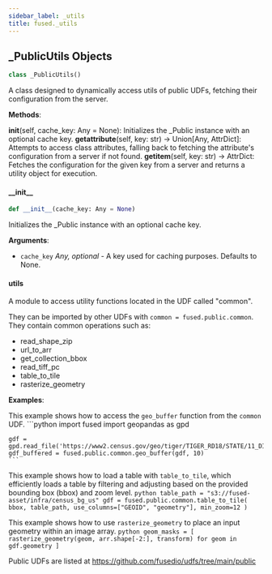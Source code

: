 ```yaml
---
sidebar_label: _utils
title: fused._utils
---
```


## \_PublicUtils Objects

```python
class _PublicUtils()
```

A class designed to dynamically access utils of public UDFs, fetching their configuration
from the server.

**Methods**:

  __init__(self, cache_key: Any = None): Initializes the _Public instance with an optional cache key.
  __getattribute__(self, key: str) -> Union[Any, AttrDict]: Attempts to access class attributes, falling back to fetching the attribute's configuration from a server if not found.
  __getitem__(self, key: str) -> AttrDict: Fetches the configuration for the given key from a server and returns a utility object for execution.

#### \_\_init\_\_

```python
def __init__(cache_key: Any = None)
```

Initializes the _Public instance with an optional cache key.

**Arguments**:

- `cache_key` _Any, optional_ - A key used for caching purposes. Defaults to None.

#### utils

A module to access utility functions located in the UDF called "common".

They can be imported by other UDFs with `common = fused.public.common`. They contain common operations such as:
- read_shape_zip
- url_to_arr
- get_collection_bbox
- read_tiff_pc
- table_to_tile
- rasterize_geometry


**Examples**:


  This example shows how to access the `geo_buffer` function from the `common` UDF.
    ```python
    import fused
    import geopandas as gpd

    gdf = gpd.read_file('https://www2.census.gov/geo/tiger/TIGER_RD18/STATE/11_DISTRICT_OF_COLUMBIA/11/tl_rd22_11_bg.zip')
    gdf_buffered = fused.public.common.geo_buffer(gdf, 10)
    ```

  This example shows how to load a table with `table_to_tile`, which efficiently loads a table by filtering and adjusting based on the provided bounding box (bbox) and zoom level.
    ```python
    table_path = "s3://fused-asset/infra/census_bg_us"
    gdf = fused.public.common.table_to_tile(
        bbox, table_path, use_columns=["GEOID", "geometry"], min_zoom=12
    )
    ```

  This example shows how to use `rasterize_geometry` to place an input geometry within an image array.
    ```python
    geom_masks = [
        rasterize_geometry(geom, arr.shape[-2:], transform) for geom in gdf.geometry
    ]
    ```

  Public UDFs are listed at https://github.com/fusedio/udfs/tree/main/public
